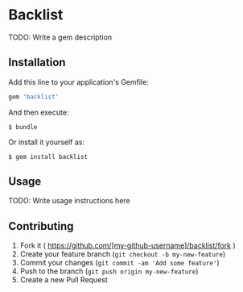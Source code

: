 # Backlist

TODO: Write a gem description

## Installation

Add this line to your application's Gemfile:

```ruby
gem 'backlist'
```

And then execute:

    $ bundle

Or install it yourself as:

    $ gem install backlist

## Usage

TODO: Write usage instructions here

## Contributing

1. Fork it ( https://github.com/[my-github-username]/backlist/fork )
2. Create your feature branch (`git checkout -b my-new-feature`)
3. Commit your changes (`git commit -am 'Add some feature'`)
4. Push to the branch (`git push origin my-new-feature`)
5. Create a new Pull Request
